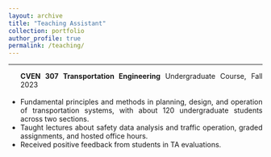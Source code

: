 ```yaml
---
layout: archive
title: "Teaching Assistant"
collection: portfolio
author_profile: true
permalink: /teaching/ 
---
```



<div style="text-align: justify"> 

<hr color="#FFFFFF" />

<ul>
<b>CVEN 307 Transportation Engineering</b>
Undergraduate Course, Fall 2023<br/>
<br/>

<li> Fundamental principles and methods in planning, design, and operation of transportation systems, with about 120 undergraduate students across two sections. </li>
<li> Taught lectures about safety data analysis and traffic operation, graded assignments, and hosted office hours.</li>
<li> Received positive feedback from students in TA evaluations.</li>
</ul>

</div>


